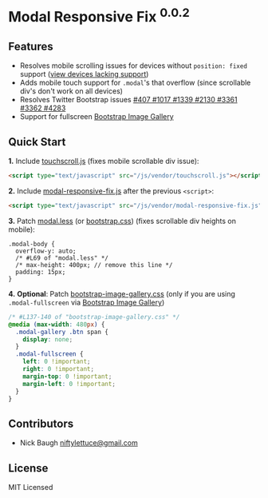 
# Modal Responsive Fix <sup>0.0.2</sup>

## Features

* Resolves mobile scrolling issues for devices without `position: fixed` support ([view devices lacking support][8])
* Adds mobile touch support for `.modal`'s that overflow (since scrollable div's don't work on all devices)
* Resolves Twitter Bootstrap issues [#407 #1017 #1339 #2130 #3361 #3362 #4283][1]
* Support for fullscreen [Bootstrap Image Gallery][2]

## Quick Start

**1.** Include [touchscroll.js][3] (fixes mobile scrollable div issue):

```html
<script type="text/javascript" src="/js/vendor/touchscroll.js"></script>
```

**2.** Include [modal-responsive-fix.js][4] after the previous `<script>`:

```html
<script type="text/javascript" src="/js/vendor/modal-responsive-fix.js"></script>
```

**3.** Patch [modal.less][5] (or [bootstrap.css][6]) (fixes scrollable div heights on mobile):

```less
.modal-body {
  overflow-y: auto;
  /* #L69 of "modal.less" */
  /* max-height: 400px; // remove this line */
  padding: 15px;
}
```

**4.** **Optional**: Patch [bootstrap-image-gallery.css][7] (only if you are using `.modal-fullscreen` via [Bootstrap Image Gallery][2])

```css
/* #L137-140 of "bootstrap-image-gallery.css" */
@media (max-width: 480px) {
  .modal-gallery .btn span {
    display: none;
  }
  .modal-fullscreen {
    left: 0 !important;
    right: 0 !important;
    margin-top: 0 !important;
    margin-left: 0 !important;
  }
}
```

## Contributors

* Nick Baugh <niftylettuce@gmail.com>

## License

MIT Licensed

[1]: https://github.com/twitter/bootstrap/issues/2130
[2]: https://github.com/blueimp/Bootstrap-Image-Gallery
[3]: https://raw.github.com/niftylettuce/twitter-bootstrap-jquery-plugins/master/modal-responsive-fix/touchscroll.js
[4]: https://raw.github.com/niftylettuce/twitter-bootstrap-jquery-plugins/master/modal-responsive-fix/modal-responsive-fix.js
[5]: https://github.com/twitter/bootstrap/blob/master/less/modals.less#L69
[6]: http://twitter.github.com/bootstrap/assets/css/bootstrap.css
[7]: https://github.com/blueimp/Bootstrap-Image-Gallery/blob/master/css/bootstrap-image-gallery.css#L137-140
[8]: http://caniuse.com/#feat=css-fixed

